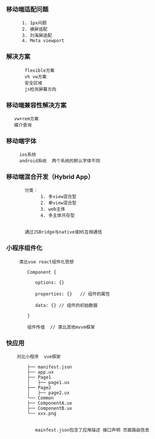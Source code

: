 ###     移动端适配问题
          1. 1px问题
          2. 横屏适配
          3. 刘海屏适配
          4. Meta viewport

###     解决方案
           flexible方案
           vh vw方案
           安全区域
           js检测屏幕方向



###  移动端兼容性解决方案  

       vw+rem方案
       媒介查询



###   移动端字体
        
         ios系统
         android系统  两个系统的默认字体不同

         





###   移动端混合开发（Hybrid App）

           分类： 
                 1. 多view混合型
                 2. 单view混合型
                 3. web主体
                 4. 多主体共存型

          
           通过JSBridge与native或H5互相通信
           








###   小程序组件化
         
         类比vue react组件化思想 

            Component {
                  
               options: {}
               
               properties: {}   // 组件的属性

               data: {} // 组件的初始数据

            }

            组件传值  // 类比其他mvvm框架  
        
         
         
  
         
###   快应用  
       
        对比小程序  vue框架

            ├── manifest.json
            ├── app.ux
            ├── Page1
            │   ├── page1.ux
            ├── Page2
            │   ├── page2.ux
            └── Common
            ├── ComponentA.ux
            ├── ComponentB.ux
            └── xxx.png

               
               mainfest.json包含了应用描述 接口声明 页面路由信息
         

       
